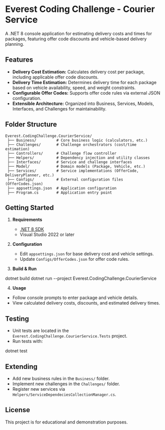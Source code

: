 # Everest Coding Challenge - Courier Service

A .NET 8 console application for estimating delivery costs and times for packages, featuring offer code discounts and vehicle-based delivery planning.

## Features

- **Delivery Cost Estimation:** Calculates delivery cost per package, including applicable offer code discounts.
- **Delivery Time Estimation:** Determines delivery time for each package based on vehicle availability, speed, and weight constraints.
- **Configurable Offer Codes:** Supports offer code rules via external JSON configuration.
- **Extensible Architecture:** Organized into Business, Services, Models, Interfaces, and Challenges for maintainability.

## Folder Structure
```
Everest.CodingChallenge.CourierService/ 
 ├── Business/         # Core business logic (calculators, etc.) 
 ├── Challenges/       # Challenge orchestrators (cost/time estimation) 
 ├── Controllers/      # Challenge flow controller 
 ├── Helpers/          # Dependency injection and utility classes 
 ├── Interfaces/       # Service and challenge interfaces 
 ├── Model/            # Domain models (Package, Vehicle, etc.) 
 ├── Services/         # Service implementations (OfferCode, DeliveryPlanner, etc.) 
 ├── Configs/          # External configuration files (OfferCodes.json) 
 ├── appsettings.json  # Application configuration 
 ├── Program.cs        # Application entry point

 ```

## Getting Started

1. **Requirements**
   - [.NET 8 SDK](https://dotnet.microsoft.com/download/dotnet/8.0)
   - Visual Studio 2022 or later

2. **Configuration**
   - Edit `appsettings.json` for base delivery cost and vehicle settings.
   - Update `Configs/OfferCodes.json` for offer code rules.

3. **Build & Run**

dotnet build 
dotnet run --project Everest.CodingChallenge.CourierService


4. **Usage**
- Follow console prompts to enter package and vehicle details.
- View calculated delivery costs, discounts, and estimated delivery times.

## Testing

- Unit tests are located in the `Everest.CodingChallenge.CourierService.Tests` project.
- Run tests with:

dotnet test

## Extending

- Add new business rules in the `Business/` folder.
- Implement new challenges in the `Challenges/` folder.
- Register new services via `Helpers/ServiceDependeciesCollectionManager.cs`.

## License

This project is for educational and demonstration purposes.
